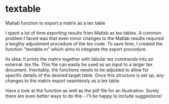 # textable
Matlab function to export a matrix as a tex table

I spent a lot of time exporting results from Matlab as tex tables. A common problem I faced was that even minor changes to the Matlab results required a lengthy adjustment procedure of the tex code. To save time, I created the function "textable.m" which aims to integrate the export procedure.

Its idea: It prints the matrix together with tabular tex commands into an external .tex file. This file can easily be used as an input to a larger tex document. Inevitably, the functions needs to be adjusted to allow for specific details of the desired target table. Once this structure is set up, any changes to the matrix export seamlessly as a tex table.

Have a look at the function as well as the pdf file for an illustration. Surely there are even better ways to do this - I'll be happy to include suggestions!